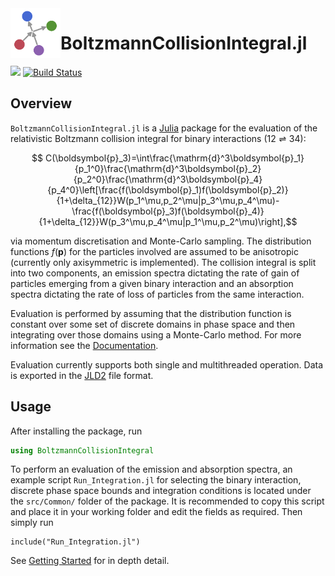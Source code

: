 <img align="left" width="80" height="80" src="https://github.com/cneverett/BoltzmannCollisionIntegral.jl/blob/main/docs/src/assets/logo.svg" alt="BoltzmannCollisionIntegral.jl icon">

# BoltzmannCollisionIntegral.jl

[![][docs-latest-img]][docs-latest-url]
[![Build Status][gha-img]][gha-url]

[docs-latest-img]: https://img.shields.io/badge/Docs-Stable-lightgrey.svg
[docs-latest-url]: https://cneverett.github.io/BoltzmannCollisionIntegral.jl/dev/

[gha-img]: https://github.com/cneverett/BoltzmannCollisionIntegral.jl/actions/workflows/CI.yml/badge.svg?branch=main
[gha-url]: https://github.com/cneverett/BoltzmannCollisionIntegral.jl/actions/workflows/CI.yml?query=branch%3Amain

## Overview

`BoltzmannCollisionIntegral.jl` is a [Julia](http://julialang.org/) package for the evaluation of the relativistic Boltzmann collision integral for binary interactions $(12\rightleftharpoons34)$:
```math
    C(\boldsymbol{p}_3)=\int\frac{\mathrm{d}^3\boldsymbol{p}_1}{p_1^0}\frac{\mathrm{d}^3\boldsymbol{p}_2}{p_2^0}\frac{\mathrm{d}^3\boldsymbol{p}_4}{p_4^0}\left[\frac{f(\boldsymbol{p}_1)f(\boldsymbol{p}_2)}{1+\delta_{12}}W(p_1^\mu,p_2^\mu|p_3^\mu,p_4^\mu)- \frac{f(\boldsymbol{p}_3)f(\boldsymbol{p}_4)}{1+\delta_{12}}W(p_3^\mu,p_4^\mu|p_1^\mu,p_2^\mu)\right],
```
via momentum discretisation and Monte-Carlo sampling. The distribution functions $f(\boldsymbol{p})$ for the particles involved are assumed to be anisotropic (currently only axisymmetric is implemented). The collision integral is split into two components, an emission spectra dictating the rate of gain of particles emerging from a given binary interaction and an absorption spectra dictating the rate of loss of particles from the same interaction.

Evaluation is performed by assuming that the distribution function is constant over some set of discrete domains in phase space and then integrating over those domains using a Monte-Carlo method. For more information see the [Documentation](https://cneverett.github.io/BoltzmannCollisionIntegral.jl/).

Evaluation currently supports both single and multithreaded operation. Data is exported in the [JLD2](https://github.com/JuliaIO/JLD2.jl) file format.

## Usage

After installing the package, run 
```julia
using BoltzmannCollisionIntegral
```

To perform an evaluation of the emission and absorption spectra, an example script `Run_Integration.jl` for selecting the binary interaction, discrete phase space bounds and integration conditions is located under the `src/Common/` folder of the package. It is recommended to copy this script and place it in your working folder and edit the fields as required. Then simply run
```julia-repl
include("Run_Integration.jl")
``` 

See [Getting Started](https://cneverett.github.io/BoltzmannCollisionIntegral.jl/dev/quickstart/) for in depth detail.